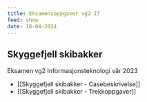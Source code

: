 ```yaml
---
title: Eksamensoppgaver vg2 IT
feed: show
date: 16-04-2024
---
```

## Skyggefjell skibakker
Eksamen vg2 Informasjonsteknologi vår 2023
- [[Skyggefjell skibakker - Casebeskrivelse]]
- [[Skyggefjell skibakker - Trekkoppgaver]]


